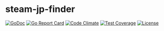 # steam-jp-finder

[![GoDoc](https://godoc.org/github.com/mikoim/steam-jp-finder?status.svg)](https://godoc.org/github.com/mikoim/steam-jp-finder)
[![Go Report Card](https://goreportcard.com/badge/github.com/mikoim/steam-jp-finder)](https://goreportcard.com/report/github.com/mikoim/steam-jp-finder)
[![Code Climate](https://codeclimate.com/github/mikoim/steam-jp-finder/badges/gpa.svg)](https://codeclimate.com/github/mikoim/steam-jp-finder)
[![Test Coverage](https://codeclimate.com/github/mikoim/steam-jp-finder/badges/coverage.svg)](https://codeclimate.com/github/mikoim/steam-jp-finder/coverage)
[![License](https://img.shields.io/github/license/mikoim/steam-jp-finder.svg)](LICENSE)

